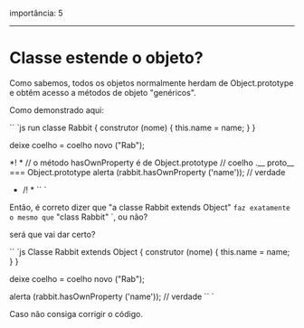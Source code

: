 importância: 5

---

# Classe estende o objeto?

Como sabemos, todos os objetos normalmente herdam de Object.prototype e obtêm acesso a métodos de objeto "genéricos".

Como demonstrado aqui:

`` `js run
classe Rabbit {
construtor (nome) {
this.name = name;
}
}

deixe coelho = coelho novo ("Rab");

*! *
// o método hasOwnProperty é de Object.prototype
// coelho .__ proto__ === Object.prototype
alerta (rabbit.hasOwnProperty ('name')); // verdade
* /! *
`` `

Então, é correto dizer que "a classe Rabbit extends Object" `faz exatamente o mesmo que` "class Rabbit" `, ou não?

será que vai dar certo?

`` `js
Classe Rabbit extends Object {
construtor (nome) {
this.name = name;
}
}

deixe coelho = coelho novo ("Rab");

alerta (rabbit.hasOwnProperty ('name')); // verdade
`` `

Caso não consiga corrigir o código.
